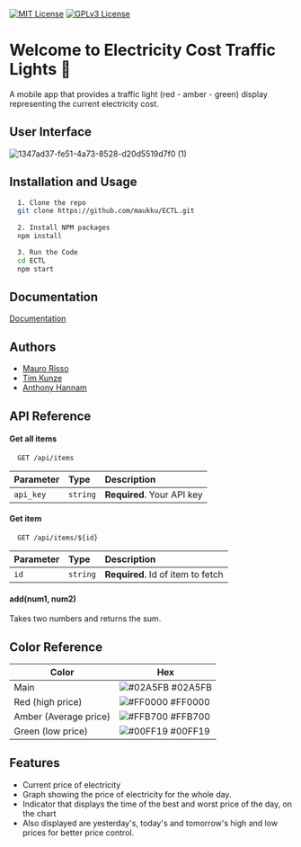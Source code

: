 

[![MIT License](https://img.shields.io/badge/version-1.0.0-blue.svg?cacheSeconds=2592000)](https://choosealicense.com/licenses/mit/)
[![GPLv3 License](https://img.shields.io/badge/documentation-yes-brightgreen.svg)](https://opensource.org/licenses/)


# Welcome to Electricity Cost Traffic Lights 👋


A mobile app that provides a traffic light (red - amber - green) display representing the current electricity cost.



## User Interface
![1347ad37-fe51-4a73-8528-d20d5519d7f0 (1)](https://user-images.githubusercontent.com/73178418/206508761-96d85b35-5edf-4a28-9db1-a7075707139a.png)



## Installation and Usage




```bash
  1. Clone the repo
  git clone https://github.com/maukku/ECTL.git
 
  2. Install NPM packages
  npm install

  3. Run the Code
  cd ECTL
  npm start

```
    
## Documentation

[Documentation](https://aussie.atlassian.net/wiki/spaces/T1ECTLM/pages)


## Authors

- [Mauro Risso](https://github.com/maukku/)
- [Tim Kunze](https://github.com/tim1709)
- [Anthony Hannam](https://github.com/AntHannam)


## API Reference

#### Get all items

```http
  GET /api/items
```

| Parameter | Type     | Description                |
| :-------- | :------- | :------------------------- |
| `api_key` | `string` | **Required**. Your API key |

#### Get item

```http
  GET /api/items/${id}
```

| Parameter | Type     | Description                       |
| :-------- | :------- | :-------------------------------- |
| `id`      | `string` | **Required**. Id of item to fetch |

#### add(num1, num2)

Takes two numbers and returns the sum.

## Color Reference

| Color             | Hex                                                                |
| ----------------- | ------------------------------------------------------------------ |
| Main  | ![#02A5FB](https://via.placeholder.com/10/02A5FBf?text=+) #02A5FB |
| Red (high price)| ![#FF0000](https://via.placeholder.com/10/FF0000?text=+) #FF0000 |
| Amber (Average price) | ![#FFB700](https://via.placeholder.com/10/FFB700?text=+) #FFB700 |
| Green (low price) | ![#00FF19](https://via.placeholder.com/10/00FF19?text=+) #00FF19 |


## Features

- Current price of electricity 
- Graph showing the price of electricity for the whole day.
- Indicator that displays the time of the best and worst price of the day, on the chart
- Also displayed are yesterday's, today's and tomorrow's high and low prices for better price control.

